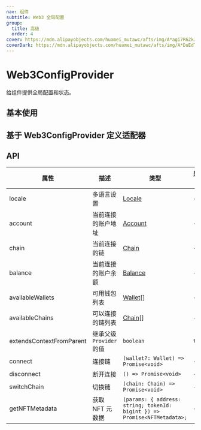 ```yaml
---
nav: 组件
subtitle: Web3 全局配置
group:
  title: 高级
  order: 4
cover: https://mdn.alipayobjects.com/huamei_mutawc/afts/img/A*agi7R62kJMQAAAAAAAAAAAAADlrGAQ/original
coverDark: https://mdn.alipayobjects.com/huamei_mutawc/afts/img/A*DuEdT5NT9nwAAAAAAAAAAAAADlrGAQ/original
---
```


# Web3ConfigProvider

给组件提供全局配置和状态。

## 基本使用

<code src="./demos/basic.tsx"></code>

## 基于 Web3ConfigProvider 定义适配器

<code src="./demos/custom-adapter.tsx"></code>

## API

| 属性 | 描述 | 类型 | 默认值 | 版本 |
| --- | --- | --- | --- | --- |
| locale | 多语言设置 | [Locale](/components/types-cn#locale) | - |  |
| account | 当前连接的账户地址 | [Account](/components/types-cn#account) | - |  |
| chain | 当前连接的链 | [Chain](/components/types-cn#chain) | - |  |
| balance | 当前连接的账户余额 | [Balance](/components/connect-button-cn#balance) | - |  |
| availableWallets | 可用钱包列表 | [Wallet](/components/types-cn#wallet)\[] | - |  |
| availableChains | 可以连接的链列表 | [Chain](/components/types-cn#chain)\[] | - |  |
| extendsContextFromParent | 继承父级 `Provider` 的值 | `boolean` | `true` |  |
| connect | 连接链 | `(wallet?: Wallet) => Promise<void>` | - |  |
| disconnect | 断开连接 | `() => Promise<void>` | - |  |
| switchChain | 切换链 | `(chain: Chain) => Promise<void>` | - |  |
| getNFTMetadata | 获取 NFT 元数据 | `(params: { address: string; tokenId: bigint }) => Promise<NFTMetadata>;` | - |  |
